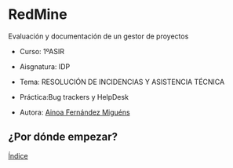 # RedMine


Evaluación y documentación de un gestor de proyectos


* Curso: 1ºASIR

* Aisgnatura: IDP

* Tema: RESOLUCIÓN DE INCIDENCIAS Y ASISTENCIA TÉCNICA

* Práctica:Bug trackers y HelpDesk

* Autora: [Ainoa Fernández Miguéns](https://github.com/AinoaFernandezMiguens)

## ¿Por dónde empezar?

[Índice](https://github.com/AinoaFernandezMiguens/RedMine/blob/master/0.%20%C3%8Dndice.md)